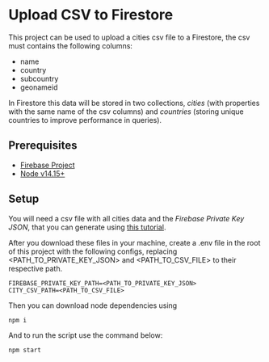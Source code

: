 # Upload CSV to Firestore

This project can be used to upload a cities csv file to a Firestore, the csv must contains the following columns:
- name
- country
- subcountry
- geonameid

In Firestore this data will be stored in two collections, *cities* (with properties with the same name of the csv columns) and *countries* (storing unique countries to improve performance in queries).

## Prerequisites
- [Firebase Project](https://cloud.google.com/firestore/docs/client/get-firebase)
- [Node v14.15+](https://nodejs.org/pt-br/download/)

## Setup
You will need a csv file with all cities data and the *Firebase Private Key JSON*, that you can generate using [this tutorial](https://firebase.google.com/docs/admin/setup#initialize-sdk).

After you download these files in your machine, create a .env file in the root of this project with the following configs, replacing <PATH_TO_PRIVATE_KEY_JSON> and <PATH_TO_CSV_FILE> to their respective path.
```
FIREBASE_PRIVATE_KEY_PATH=<PATH_TO_PRIVATE_KEY_JSON>
CITY_CSV_PATH=<PATH_TO_CSV_FILE>
```
Then you can download node dependencies using
```bash
npm i
```

And to run the script use the command below:
```bash
npm start
```
